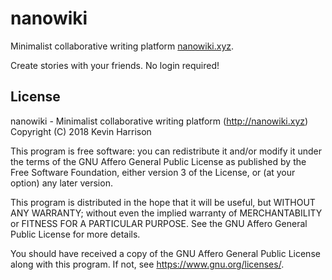 # nanowiki

Minimalist collaborative writing platform [nanowiki.xyz](http://nanowiki.xyz).

Create stories with your friends. No login required!

## License

nanowiki - Minimalist collaborative writing platform (http://nanowiki.xyz)
Copyright (C) 2018  Kevin Harrison

This program is free software: you can redistribute it and/or modify
it under the terms of the GNU Affero General Public License as published by
the Free Software Foundation, either version 3 of the License, or
(at your option) any later version.

This program is distributed in the hope that it will be useful,
but WITHOUT ANY WARRANTY; without even the implied warranty of
MERCHANTABILITY or FITNESS FOR A PARTICULAR PURPOSE.  See the
GNU Affero General Public License for more details.

You should have received a copy of the GNU Affero General Public License
along with this program.  If not, see <https://www.gnu.org/licenses/>.
